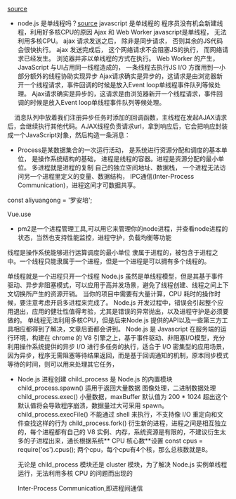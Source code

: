 [source](https://elemefe.github.io/node-interview/#/sections/zh-cn/process)

- node.js 是单线程吗？[source](https://blog.csdn.net/qq_34788903/article/details/99821950)
javascript 是单线程的  程序员没有机会新建线程，利用好多核CPU的原因
Ajax 和 Web Worker 
javascript是单线程， 无法利用多核CPU。 
ajax 请求发送之后， 除非是同步请求， 否则其余的JS代码会很快执行。
ajax 发送完成后， 这个网络请求不会阻塞JS的执行， 而网络请求已经发生。
浏览器并非以单线程的方式在执行。 
Web Worker 的产生， JavaScript 与UI占用同一线程造成的， 一条线程去执行JS
I/O 方面用到一小部分额外的线程协助实现异步
Ajax请求确实是异步的，这请求是由浏览器新开一个线程请求，事件回调的时候是放入Event loop单线程事件队列等候处理。
Ajax请求确实是异步的，这请求是由浏览器新开一个线程请求，事件回调的时候是放入Event loop单线程事件队列等候处理。

    消息队列中放着我们注册异步任务时添加的回调函数，主线程在发起AJAX请求后，会继续执行其他代码。AJAX线程负责请求url，拿到响应后，它会把响应封装成一个JavaScript对象，然后构造一条消息：

- Process是某数据集合的一次运行活动， 是系统进行资源分配和调度的基本单位， 是操作系统结构的基础， 进程是线程的容器。进程是资源分配的最小单位。
多进程就是进程的复制 自己的独立空间地址、数据栈， 一个进程无法访问另一个进程里定义的变量、数据结构， IPC通信(Inter-Process Communication)，进程这间才可数据共享。

const aliyuangong = '罗安培';

Vue.use 

- pm2是一个进程管理工具,可以用它来管理你的node进程，并查看node进程的状态，当然也支持性能监控，进程守护，负载均衡等功能

线程是操作系统能够进行运算调度的最小单位  隶属于进程的，被包含于进程之中。一个线程只能隶属于一个进程，但是一个进程是可以拥有多个线程的。

单线程就是一个进程只开一个线程
Node.js 虽然是单线程模型，但是其基于事件驱动、异步非阻塞模式，可以应用于高并发场景，避免了线程创建、线程之间上下文切换所产生的资源开销。
当你的项目中需要有大量计算，CPU 耗时的操作时候，要注意考虑开启多进程来完成了。
Node.js 开发过程中，错误会引起整个应用退出，应用的健壮性值得考验，尤其是错误的异常抛出，以及进程守护是必须要做的。
单线程无法利用多核CPU，但是后来Node.js 提供的API以及一些第三方工具相应都得到了解决，文章后面都会讲到。
Node.js 是 Javascript 在服务端的运行环境，构建在 chrome 的 V8 引擎之上，基于事件驱动、非阻塞I/O模型，充分利用操作系统提供的异步 I/O 进行多任务的执行，适合于 I/O 密集型的应用场景，因为异步，程序无需阻塞等待结果返回，而是基于回调通知的机制，原本同步模式等待的时间，则可以用来处理其它任务，





- Node.js 进程创建
  child_process 是 Node.js 的内置模块 
  child_process.spawn()  适用于返回大量数据 图像处理，二进制数据处理
  child_process.exec() 小量数据，maxBuffer 默认值为 200 * 1024 超出这个默认值将会导致程序崩溃，数据量过大可采用 spawn。
  child_process.execFile() 不能通过 shell 来执行，不支持像 I/O 重定向和文件查找这样的行为
  child_process.fork()  衍生新的进程，进程之间是相互独立的，每个进程都有自己的 V8 实例、内存，系统资源是有限的，不建议衍生太多的子进程出来，通长根据系统** CPU 核心数**设置
  const cpus = require('os').cpus();
  两个cpu，每个cpu有4个核，那么总核数就是8。

  无论是 child_process 模块还是 cluster 模块，为了解决 Node.js 实例单线程运行，无法利用多核 CPU 的问题而出现的

  Inter-Process Communication,即进程间通信